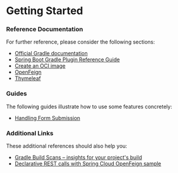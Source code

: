 # Getting Started

### Reference Documentation

For further reference, please consider the following sections:

* [Official Gradle documentation](https://docs.gradle.org)
* [Spring Boot Gradle Plugin Reference Guide](https://docs.spring.io/spring-boot/docs/3.3.1/gradle-plugin/reference/html/)
* [Create an OCI image](https://docs.spring.io/spring-boot/docs/3.3.1/gradle-plugin/reference/html/#build-image)
* [OpenFeign](https://docs.spring.io/spring-cloud-openfeign/docs/current/reference/html/)
* [Thymeleaf](https://docs.spring.io/spring-boot/docs/3.3.1/reference/htmlsingle/index.html#web.servlet.spring-mvc.template-engines)

### Guides

The following guides illustrate how to use some features concretely:

* [Handling Form Submission](https://spring.io/guides/gs/handling-form-submission/)

### Additional Links

These additional references should also help you:

* [Gradle Build Scans – insights for your project's build](https://scans.gradle.com#gradle)
* [Declarative REST calls with Spring Cloud OpenFeign sample](https://github.com/spring-cloud-samples/feign-eureka)


